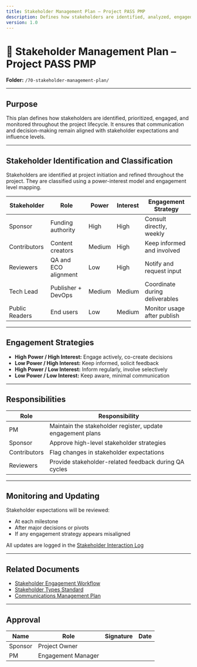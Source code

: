 ```yaml
---
title: Stakeholder Management Plan – Project PASS PMP
description: Defines how stakeholders are identified, analyzed, engaged, and monitored throughout the project.
version: 1.0
---
```


# 👥 Stakeholder Management Plan – Project PASS PMP  
**Folder:** `/70-stakeholder-management-plan/`

---

## Purpose

This plan defines how stakeholders are identified, prioritized, engaged, and monitored throughout the project lifecycle. It ensures that communication and decision-making remain aligned with stakeholder expectations and influence levels.

---

## Stakeholder Identification and Classification

Stakeholders are identified at project initiation and refined throughout the project. They are classified using a power-interest model and engagement level mapping.

| Stakeholder | Role | Power | Interest | Engagement Strategy |
|-------------|------|--------|----------|----------------------|
| Sponsor | Funding authority | High | High | Consult directly, weekly |
| Contributors | Content creators | Medium | High | Keep informed and involved |
| Reviewers | QA and ECO alignment | Low | High | Notify and request input |
| Tech Lead | Publisher + DevOps | Medium | Medium | Coordinate during deliverables |
| Public Readers | End users | Low | Medium | Monitor usage after publish |

---

## Engagement Strategies

- **High Power / High Interest:** Engage actively, co-create decisions  
- **Low Power / High Interest:** Keep informed, solicit feedback  
- **High Power / Low Interest:** Inform regularly, involve selectively  
- **Low Power / Low Interest:** Keep aware, minimal communication

---

## Responsibilities

| Role | Responsibility |
|------|----------------|
| PM | Maintain the stakeholder register, update engagement plans |
| Sponsor | Approve high-level stakeholder strategies |
| Contributors | Flag changes in stakeholder expectations |
| Reviewers | Provide stakeholder-related feedback during QA cycles |

---

## Monitoring and Updating

Stakeholder expectations will be reviewed:

- At each milestone  
- After major decisions or pivots  
- If any engagement strategy appears misaligned

All updates are logged in the [Stakeholder Interaction Log](log-stakeholder-interactions.md)

---

## Related Documents

- [Stakeholder Engagement Workflow](pro-stakeholder-engagement-workflow.md)  
- [Stakeholder Types Standard](std-stakeholder-types.md)  
- [Communications Management Plan](../60-communications-management-plan/pla-communications-management.md)

---

## Approval

| Name | Role | Signature | Date |
|------|------|-----------|------|
| Sponsor | Project Owner | | |
| PM | Engagement Manager | | |
